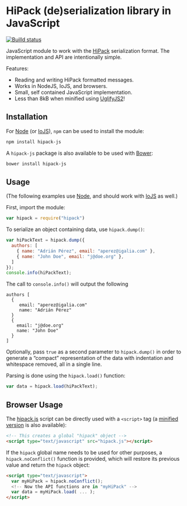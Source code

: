 HiPack (de)serialization library in JavaScript
==============================================

[![Builld status](https://img.shields.io/travis/aperezdc/hipack-js.svg?style=flat-square)](https://travis-ci.org/aperezdc/hipack-js)

JavaScript module to work with the [HiPack](http://hipack.org) serialization
format. The implementation and API are intentionally simple.

Features:

* Reading and writing HiPack formatted messages.
* Works in NodeJS, IoJS, and browsers.
* Small, self contained JavaScript implementation.
* Less than 8kB when minified using [UglifyJS2](http://lisperator.net/uglifyjs/)!


Installation
------------

For [Node](http://nodejs.org) (or [IoJS](http://iojs.org)), `npm` can be used
to install the module:

```sh
npm install hipack-js
```

A `hipack-js` package is also available to be used with
[Bower](http://bower.io):

```sh
bower install hipack-js
```


Usage
-----

(The following examples use [Node](http://nodejs.org), and should work with
[IoJS](http://iojs.org) as well.)

First, import the module:

```javascript
var hipack = require("hipack")
```

To serialize an object containing data, use `hipack.dump()`:

```javascript
var hiPackText = hipack.dump({
  authors: [
    { name: "Adrián Pérez", email: "aperez@igalia.com" },
    { name: "John Doe", email: "j@doe.org" },
  ]
});
console.info(hiPackText);
```

The call to `console.info()` will output the following

```
authors [
  {
     email: "aperez@igalia.com"
     name: "Adrián Pérez"
  }
  {
    email: "j@doe.org"
    name: "John Doe"
  }
]
```

Optionally, pass `true` as a second parameter to `hipack.dump()` in order to
generate a “compact” representation of the data with indentation and
whitespace removed, all in a single line.

Parsing is done using the `hipack.load()` function:

```javascript
var data = hipack.load(hiPackText);
```


Browser Usage
-------------

The [hipack.js](/aperezdc/hipack-js/blob/master/hipack.js) script can be
directly used with a `<script>` tag (a [minified
version](//aperezdc/hipack-js/blob/master/hipack.min.js) is also available):

```html
<!-- This creates a global "hipack" object -->
<script type="text/javascript" src="hipack.js"></script>
```

If the `hipack` global name needs to be used for other purposes,
a `hipack.noConflict()` function is provided, which will restore its previous
value and return the `hipack` object:

```html
<script type="text/javascript">
  var myHiPack = hipack.noConflict();
  <!-- Now the API functions are in "myHiPack" -->
  var data = myHiPack.load( ... );
</script>
```
